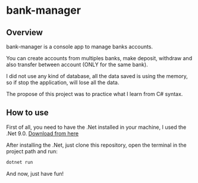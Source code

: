 # bank-manager

## Overview
bank-manager is a console app to manage banks accounts.

You can create accounts from multiples banks, make deposit, withdraw and also transfer between account (ONLY for the same bank).

I did not use any kind of database, all the data saved is using the memory, so if stop the application, will lose all the data.

The propose of this project was to practice what I learn from C# syntax.

## How to use
First of all, you need to have the .Net installed in your machine, I used the .Net 9.0. [Download from here](https://dotnet.microsoft.com/pt-br/download)

After installing the .Net, just clone this repository, open the terminal in the project path and run:

```bash
dotnet run
```

And now, just have fun!
